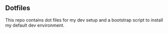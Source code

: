 Dotfiles
---------

This repo contains dot files for my dev setup and a bootstrap script to install my default dev environment.
